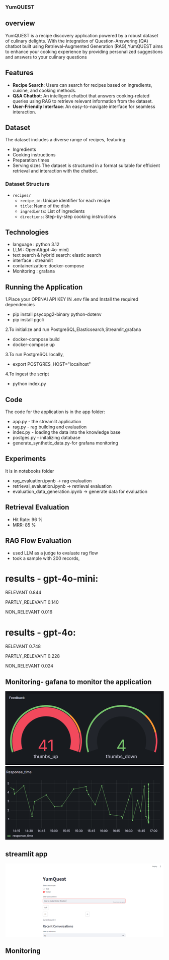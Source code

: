 ### YumQUEST

## overview
YumQUEST is a recipe discovery application powered by a robust dataset of culinary delights. With the integration of Question-Answering (QA)
chatbot built using Retrieval-Augmented Generation (RAG),YumQUEST aims to enhance your cooking experience by providing personalized suggestions and answers to your culinary questions

## Features

- **Recipe Search**: Users can search for recipes based on ingredients, cuisine, and cooking methods.
- **Q&A Chatbot**: An intelligent chatbot that answers cooking-related queries using RAG to retrieve relevant information from the dataset.
- **User-Friendly Interface**: An easy-to-navigate interface for seamless interaction.

## Dataset

The dataset includes a diverse range of recipes, featuring:

- Ingredients
- Cooking instructions
- Preparation times
- Serving sizes
The dataset is structured in a format suitable for efficient retrieval and interaction with the chatbot.

### Dataset Structure

- `recipes/`
  - `recipe_id`: Unique identifier for each recipe
  - `title`: Name of the dish
  - `ingredients`: List of ingredients
  - `directions`: Step-by-step cooking instructions
 
## Technologies 
  - language : python 3.12
  - LLM : OpenAI(gpt-4o-mini)
  - text search & hybrid search: elastic search
  - interface : streamlit
  - containerization: docker-compose
  - Monitoring : grafana


  ## Running the Application

1.Place your OPENAI API KEY IN .env file and Install the required dependencies
 - pip install psycopg2-binary python-dotenv
 - pip install pgcli

2.To initialize and run PostgreSQL,Elasticsearch,Streamlit,grafana
   - docker-compose build
   - docker-compose up

3.To run PostgreSQL locally,
   -  export POSTGRES_HOST="localhost"

4.To ingest the script
   -  python index.py
     
  ## Code
The code for the application is in the app folder:

- app.py - the streamlit application
- rag.py - rag building and evaluation
- index.py - loading the data into the knowledge base
- postges.py - initalizing database
- generate_synthetic_data.py-for grafana monitoring

## Experiments
  It is in notebooks folder
  - rag_evaluation.ipynb ->  rag evaluation
  - retrieval_evaluation.ipynb -> retrieval evaluation
  - evaluation_data_generation.ipynb -> generate data for evaluation

## Retrieval Evaluation
  - Hit Rate: 96 %
  - MRR: 85 %

## RAG Flow Evaluation
 - used LLM as a judge to evaluate rag flow
 - took a sample with 200 records, 
 
 # results - gpt-4o-mini:
 
 RELEVANT           0.844
 
 PARTLY_RELEVANT    0.140
 
 NON_RELEVANT       0.016
 

# results - gpt-4o:

RELEVANT           0.748

PARTLY_RELEVANT    0.228

NON_RELEVANT       0.024

## Monitoring- gafana to monitor the application
![Alt text](https://github.com/slv-ai/YumQuest/blob/main/img2.png) ![Alt text](https://github.com/slv-ai/YumQuest/blob/main/img3.png)


## streamlit app

![Alt text](https://github.com/slv-ai/YumQuest/blob/main/img1.png)

## Monitoring





